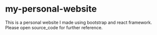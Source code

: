# my-personal-website
This is a personal website I made using bootstrap and react framework. Please open source_code for further reference.
